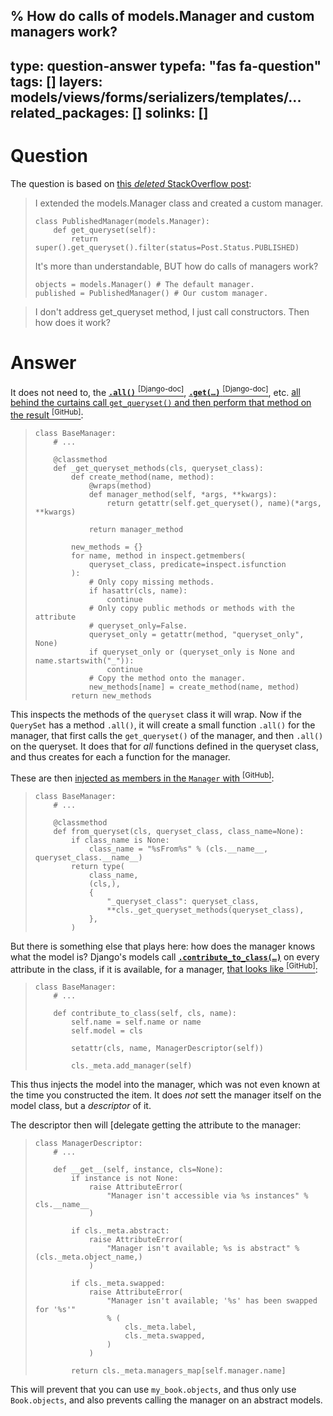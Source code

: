 % How do calls of models.Manager and custom managers work?
---
type: question-answer
typefa: "fas fa-question"
tags: []
layers: models/views/forms/serializers/templates/...
related_packages: []
solinks: []
---

# Question

The question is based on [this *deleted* StackOverflow post](https://stackoverflow.com/q/78833708/67579):

> I extended the models.Manager class and created a custom manager.
> 
>     class PublishedManager(models.Manager):
>         def get_queryset(self):
>             return super().get_queryset().filter(status=Post.Status.PUBLISHED)
> 
> It's more than understandable, BUT how do calls of managers work?
> 
>     objects = models.Manager() # The default manager.
>     published = PublishedManager() # Our custom manager.

> I don't address get_queryset method, I just call constructors. Then how does it work?

# Answer

It does not need to, the [**`.all()`**&nbsp;<sup>\[Django-doc\]</sup>](https://docs.djangoproject.com/en/stable/ref/models/querysets/#all), [**<code>.get(&hellip;)</code>**&nbsp;<sup>\[Django-doc\]</sup>](https://docs.djangoproject.com/en/stable/ref/models/querysets/#get), etc. [all behind the curtains call `get_queryset()` and then perform that method on the result&nbsp;<sup>\[GitHub\]</sup>](https://github.com/django/django/blob/d5bebc1c26d4c0ec9eaa057aefc5b38649c0ba3b/django/db/models/manager.py#L82-L105):

>     class BaseManager:
>         # ...
>         
>         @classmethod
>         def _get_queryset_methods(cls, queryset_class):
>             def create_method(name, method):
>                 @wraps(method)
>                 def manager_method(self, *args, **kwargs):
>                     return getattr(self.get_queryset(), name)(*args, **kwargs)
>     
>                 return manager_method
>     
>             new_methods = {}
>             for name, method in inspect.getmembers(
>                 queryset_class, predicate=inspect.isfunction
>             ):
>                 # Only copy missing methods.
>                 if hasattr(cls, name):
>                     continue
>                 # Only copy public methods or methods with the attribute
>                 # queryset_only=False.
>                 queryset_only = getattr(method, "queryset_only", None)
>                 if queryset_only or (queryset_only is None and name.startswith("_")):
>                     continue
>                 # Copy the method onto the manager.
>                 new_methods[name] = create_method(name, method)
>             return new_methods

This inspects the methods of the `queryset` class it will wrap. Now if the `QuerySet` has a method `.all()`, it will create a small function `.all()` for the manager, that first calls the `get_queryset()` of the manager, and then `.all()` on the queryset. It does that for *all* functions defined in the queryset class, and thus creates for each a function for the manager.

These are then [injected as members in the `Manager` with&nbsp;<sup>\[GitHub\]</sup>](https://github.com/django/django/blob/d5bebc1c26d4c0ec9eaa057aefc5b38649c0ba3b/django/db/models/manager.py#L107-L118):

>     class BaseManager:
>         # ...
>         
>         @classmethod
>         def from_queryset(cls, queryset_class, class_name=None):
>             if class_name is None:
>                 class_name = "%sFrom%s" % (cls.__name__, queryset_class.__name__)
>             return type(
>                 class_name,
>                 (cls,),
>                 {
>                     "_queryset_class": queryset_class,
>                     **cls._get_queryset_methods(queryset_class),
>                 },
>             )

But there is something else that plays here: how does the manager knows what the model is? Django's models call [**<code>.contribute_to_class(&hellip;)</code>**]() on every attribute in the class, if it is available, for a manager, [that looks like&nbsp;<sup>\[GitHub\]</sup>](https://github.com/django/django/blob/d5bebc1c26d4c0ec9eaa057aefc5b38649c0ba3b/django/db/models/manager.py#L120-L126):

>     class BaseManager:
>         # ...
>         
>         def contribute_to_class(self, cls, name):
>             self.name = self.name or name
>             self.model = cls
>     
>             setattr(cls, name, ManagerDescriptor(self))
>     
>             cls._meta.add_manager(self)

This thus injects the model into the manager, which was not even known at the time you constructed the item. It does *not* sett the manager itself on the model class, but a *descriptor* of it.

The descriptor then will [delegate getting the attribute to the manager:

>     class ManagerDescriptor:
>         # ...
>     
>         def __get__(self, instance, cls=None):
>             if instance is not None:
>                 raise AttributeError(
>                     "Manager isn't accessible via %s instances" % cls.__name__
>                 )
>     
>             if cls._meta.abstract:
>                 raise AttributeError(
>                     "Manager isn't available; %s is abstract" % (cls._meta.object_name,)
>                 )
>     
>             if cls._meta.swapped:
>                 raise AttributeError(
>                     "Manager isn't available; '%s' has been swapped for '%s'"
>                     % (
>                         cls._meta.label,
>                         cls._meta.swapped,
>                     )
>                 )
>     
>             return cls._meta.managers_map[self.manager.name]

This will prevent that you can use `my_book.objects`, and thus only use `Book.objects`, and also prevents calling the manager on an abstract models.

